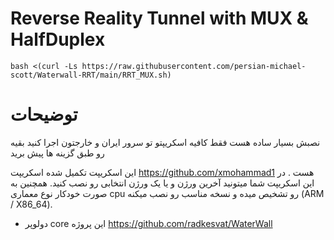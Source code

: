 # Reverse Reality Tunnel with MUX & HalfDuplex


```
bash <(curl -Ls https://raw.githubusercontent.com/persian-michael-scott/Waterwall-RRT/main/RRT_MUX.sh)
```


# توضیحات

نصبش بسیار ساده هست فقط کافیه اسکریپتو تو سرور ایران و خارجتون اجرا کنید بقیه رو طبق گزینه ها پیش برید

این اسکریپت تکمیل شده اسکریپت https://github.com/xmohammad1 هست .
در این اسکریپت شما میتونید آخرین ورژن و یا یک ورژن انتخابی رو نصب کنید. همچنین به صورت خودکار نوع معماری cpu رو تشخیص میده و نسخه مناسب رو نصب میکنه (ARM / X86_64).

 

- دولوپر core این پروژه https://github.com/radkesvat/WaterWall
